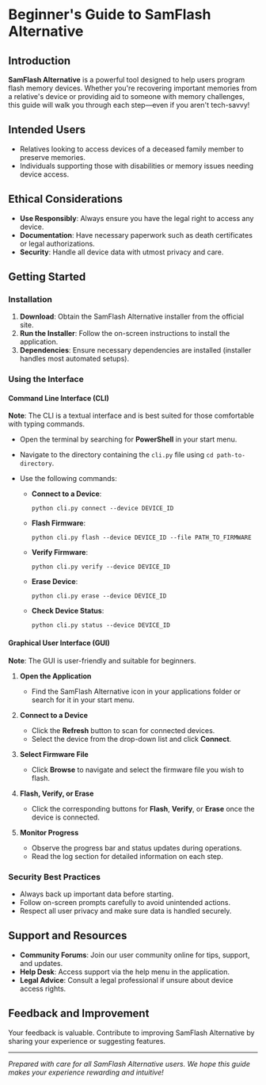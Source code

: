 # Beginner's Guide to SamFlash Alternative

## Introduction

**SamFlash Alternative** is a powerful tool designed to help users program flash memory devices. Whether you're recovering important memories from a relative's device or providing aid to someone with memory challenges, this guide will walk you through each step—even if you aren't tech-savvy!

## Intended Users

- Relatives looking to access devices of a deceased family member to preserve memories.
- Individuals supporting those with disabilities or memory issues needing device access.

## Ethical Considerations

- **Use Responsibly**: Always ensure you have the legal right to access any device.
- **Documentation**: Have necessary paperwork such as death certificates or legal authorizations.
- **Security**: Handle all device data with utmost privacy and care.

## Getting Started

### Installation

1. **Download**: Obtain the SamFlash Alternative installer from the official site.
2. **Run the Installer**: Follow the on-screen instructions to install the application.
3. **Dependencies**: Ensure necessary dependencies are installed (installer handles most automated setups).

### Using the Interface

#### Command Line Interface (CLI)

**Note**: The CLI is a textual interface and is best suited for those comfortable with typing commands.

- Open the terminal by searching for **PowerShell** in your start menu.
- Navigate to the directory containing the `cli.py` file using `cd path-to-directory`.
- Use the following commands:

  - **Connect to a Device**:
    ```
    python cli.py connect --device DEVICE_ID
    ```
  - **Flash Firmware**:
    ```
    python cli.py flash --device DEVICE_ID --file PATH_TO_FIRMWARE
    ```
  - **Verify Firmware**:
    ```
    python cli.py verify --device DEVICE_ID
    ```
  - **Erase Device**:
    ```
    python cli.py erase --device DEVICE_ID
    ```
  - **Check Device Status**:
    ```
    python cli.py status --device DEVICE_ID
    ```

#### Graphical User Interface (GUI)

**Note**: The GUI is user-friendly and suitable for beginners.

1. **Open the Application**
   - Find the SamFlash Alternative icon in your applications folder or search for it in your start menu.

2. **Connect to a Device**
   - Click the **Refresh** button to scan for connected devices.
   - Select the device from the drop-down list and click **Connect**.

3. **Select Firmware File**
   - Click **Browse** to navigate and select the firmware file you wish to flash.

4. **Flash, Verify, or Erase**
   - Click the corresponding buttons for **Flash**, **Verify**, or **Erase** once the device is connected.

5. **Monitor Progress**
   - Observe the progress bar and status updates during operations.
   - Read the log section for detailed information on each step.

### Security Best Practices

- Always back up important data before starting.
- Follow on-screen prompts carefully to avoid unintended actions.
- Respect all user privacy and make sure data is handled securely.

## Support and Resources

- **Community Forums**: Join our user community online for tips, support, and updates.
- **Help Desk**: Access support via the help menu in the application.
- **Legal Advice**: Consult a legal professional if unsure about device access rights.

## Feedback and Improvement

Your feedback is valuable. Contribute to improving SamFlash Alternative by sharing your experience or suggesting features.

---

*Prepared with care for all SamFlash Alternative users. We hope this guide makes your experience rewarding and intuitive!*
